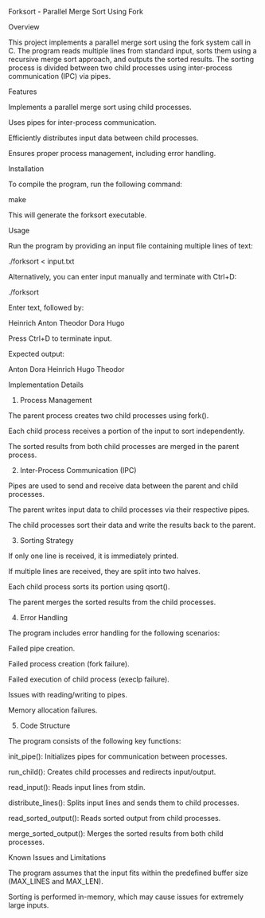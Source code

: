 Forksort - Parallel Merge Sort Using Fork

Overview

This project implements a parallel merge sort using the fork system call in C. The program reads multiple lines from standard input, sorts them using a recursive merge sort approach, and outputs the sorted results. The sorting process is divided between two child processes using inter-process communication (IPC) via pipes.

Features

Implements a parallel merge sort using child processes.

Uses pipes for inter-process communication.

Efficiently distributes input data between child processes.

Ensures proper process management, including error handling.

Installation

To compile the program, run the following command:

make

This will generate the forksort executable.

Usage

Run the program by providing an input file containing multiple lines of text:

./forksort < input.txt

Alternatively, you can enter input manually and terminate with Ctrl+D:

./forksort

Enter text, followed by:

Heinrich
Anton
Theodor
Dora
Hugo

Press Ctrl+D to terminate input.

Expected output:

Anton
Dora
Heinrich
Hugo
Theodor

Implementation Details

1. Process Management

The parent process creates two child processes using fork().

Each child process receives a portion of the input to sort independently.

The sorted results from both child processes are merged in the parent process.

2. Inter-Process Communication (IPC)

Pipes are used to send and receive data between the parent and child processes.

The parent writes input data to child processes via their respective pipes.

The child processes sort their data and write the results back to the parent.

3. Sorting Strategy

If only one line is received, it is immediately printed.

If multiple lines are received, they are split into two halves.

Each child process sorts its portion using qsort().

The parent merges the sorted results from the child processes.

4. Error Handling

The program includes error handling for the following scenarios:

Failed pipe creation.

Failed process creation (fork failure).

Failed execution of child process (execlp failure).

Issues with reading/writing to pipes.

Memory allocation failures.

5. Code Structure

The program consists of the following key functions:

init_pipe(): Initializes pipes for communication between processes.

run_child(): Creates child processes and redirects input/output.

read_input(): Reads input lines from stdin.

distribute_lines(): Splits input lines and sends them to child processes.

read_sorted_output(): Reads sorted output from child processes.

merge_sorted_output(): Merges the sorted results from both child processes.

Known Issues and Limitations

The program assumes that the input fits within the predefined buffer size (MAX_LINES and MAX_LEN).

Sorting is performed in-memory, which may cause issues for extremely large inputs.
